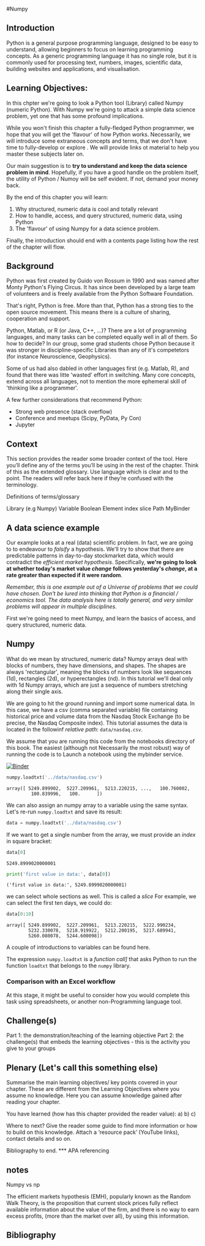 #Numpy

## Introduction


Python is a general purpose programming language, designed to be easy to understand,  allowing beginners to focus on learning programming concepts. As a generic programming language it has no single role, but it is commonly used for processing text, numbers, images, scientific data, building websites and applications, and visualisation.



## Learning Objectives:


In this chpter we're going to look a Python tool (Library) called Numpy (numeric Python). With Numpy we're going to attack a simple data science problem, yet one that has some profound implications.

While you won't finish this chapter a fully-fledged Python programmer, we hope that you will get the 'flavour' of how Python works. Necessarily, we will introduce some extraneous concepts and terms, that we don't have time to fully-develop or explore . We will provide links ot material to help you master these subjects later on.

Our main suggestion is to __try to understand and keep the data science problem in mind__. Hopefully, if you have a good handle on the problem itself, the utility of Python / Numoy will be self evident. If not, demand your money back.

By the end of this chapter you will learn:

1. Why structured, numeric data is cool and totally relevant
2. How to handle, access, and query structured, numeric data, using Python
3. The 'flavour' of using Numpy for a data science problem.

Finally, the introduction should end with a contents page listing how the rest of the chapter will flow.

## Background

Python was first created by Guido von Rossum in 1990 and was named after Monty Python's Flying Circus. It has since been developed by a large team of volunteers and is freely available from the Python Software Foundation.

That's right, Python is free. More than that, Python has a strong ties to the open source movement. This means there is a culture of sharing, cooperation and support.

Python, Matlab, or R (or Java, C++, ...)? There are a lot of programming languages, and many tasks can be completed equally well in all of them. So how to decide? In our group, some grad students chose Python because it was stronger in discipline-specific Libraries than any of it's competetors (for instance Neuroscience, Geophysics).

Some of us had also dabled in other languages first (e.g. Matlab, R), and found that there was litte 'wasted' effort in switching. Many core concepts, extend across all languages, not to mention the more ephemeral skill of 'thinking like a programmer'.

A few further considerations that recommend Python:

* Strong web presence (stack overflow)
* Conference and meetups (Scipy, PyData, Py Con)
* Jupyter


## Context


This section provides the reader some broader context of the tool. Here you’ll define any of the terms you’ll be using in the rest of the chapter. Think of this as the extended glossary. Use language which is clear and to the point. The readers will refer back here if they’re confused with the terminology.

Definitions of terms/glossary

Library (e.g Numpy)
Variable
Boolean
Element
index
slice
Path
MyBinder


## A data science example

Our example looks at a real (data) scientific problem. In fact, we are going to to endeavour to _falsify_ a hypothesis.
We'll try to show that there are predictable patterns in day-to-day stockmarket data, which would contradict the _efficient market hypothesis_. Specifically, __we're going to look at whether today's market value _change_ follows yesterday's _change_, at a rate greater than expected if it were random__.

_Remember, this is one example out of a Universe of problems that we could have chosen. Don't be lured into thinking that Python is a financial / economics tool. The data analysis here is totally general, and very similar problems will appear in multiple disciplines._

First we're going need to meet Numpy, and learn the basics of  access, and query structured, numeric data.


## Numpy

What do we mean by structured, numeric data? Numpy arrays deal with blocks of numbers, they have dimensions, and shapes.
The shapes are always 'rectangular', meaning the blocks of numbers look like sequences (1d), rectangles (2d), or hyperectangles (nd). In this tutorial we'll deal only with 1d Numpy arrays, which are just a sequence of numbers stretching along their single axis.  

We are going to hit the ground running and import some numerical data. In this case, we have a csv (comma separated variable) file containing historical price and volume data from the Nasdaq Stock Exchange (to be precise, the Nasdaq Composite index). This tutorial assumes the data is located in the followinf _relative path_: `data/nasdaq.csv`.

We assume that you are running this code from the notebooks directory of this book. The easiest (although not Necessarily the most robust) way of running the code is to Launch a notebook using the mybinder service.

[![Binder](http://mybinder.org/badge.svg)](http://mybinder.org:/repo/dansand/reschapter/archive/master.zip)

```python
numpy.loadtxt('../data/nasdaq.csv')
```


```
array([ 5249.899902,  5227.209961,  5213.220215, ...,   100.760002,
         100.839996,   100.      ])
```


We can also assign an numpy array to a variable using the same syntax.  Let's re-run `numpy.loadtxt` and save its result:

```python
data = numpy.loadtxt('../data/nasdaq.csv')
```

If we want to get a single number from the array,
we must provide an _index_ in square bracket:

```python
data[0]
```
```
5249.8999020000001
```

```python
print('first value in data:', data[0])
```

```
('first value in data:', 5249.8999020000001)
```


we can select whole sections as well. This is called a _slice_ For example, we can select the first ten days, we could do:

```python
data[0:10]
```
```
array([ 5249.899902,  5227.209961,  5213.220215,  5222.990234,
        5232.330078,  5218.919922,  5212.200195,  5217.689941,
        5260.080078,  5244.600098])
```


A couple of introductions to variables can be found here.



The expression `numpy.loadtxt` is a _function call]_ that asks Python to run the function `loadtxt` that belongs to the `numpy` library.

### Comparison with an Excel workflow

At this stage, it might be useful to consider how you would complete this task using spreadsheets, or another non-Programming language tool.

## Challenge(s)

Part 1: the demonstration/teaching of the learning objective
Part 2: the challenge(s) that embeds the learning objectives - this is the activity you give to your groups

## Plenary (Let's call this something else)

Summarise the main learning objectives/ key points covered in your chapter. These are different from the Learning Objectives where you assume no knowledge. Here you can assume knowledge gained after reading your chapter.

You have learned (how has this chapter provided the reader value):
a)
b)
c)

Where to next? Give the reader some guide to find more information or how to build on this knowledge. Attach a ‘resource pack’ (YouTube links), contact details and so on.

Bibliography to end.
*** APA referencing

## notes

Numpy vs np

The efficient markets hypothesis (EMH), popularly known as the Random Walk Theory,
is the proposition that current stock prices fully reflect available information about the
value of the firm, and there is no way to earn excess profits, (more than the market over
all), by using this information.

## Bibliography
